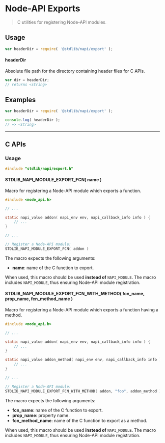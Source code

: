 <!--

@license Apache-2.0

Copyright (c) 2022 The Stdlib Authors.

Licensed under the Apache License, Version 2.0 (the "License");
you may not use this file except in compliance with the License.
You may obtain a copy of the License at

   http://www.apache.org/licenses/LICENSE-2.0

Unless required by applicable law or agreed to in writing, software
distributed under the License is distributed on an "AS IS" BASIS,
WITHOUT WARRANTIES OR CONDITIONS OF ANY KIND, either express or implied.
See the License for the specific language governing permissions and
limitations under the License.

-->

<!-- lint disable maximum-heading-length -->

# Node-API Exports

> C utilities for registering Node-API modules.

<!-- Section to include introductory text. Make sure to keep an empty line after the intro `section` element and another before the `/section` close. -->

<section class="intro">

</section>

<!-- /.intro -->

<!-- Package usage documentation. -->

<section class="usage">

## Usage

```javascript
var headerDir = require( '@stdlib/napi/export' );
```

#### headerDir

Absolute file path for the directory containing header files for C APIs.

```javascript
var dir = headerDir;
// returns <string>
```

</section>

<!-- /.usage -->

<!-- Package usage notes. Make sure to keep an empty line after the `section` element and another before the `/section` close. -->

<section class="notes">

</section>

<!-- /.notes -->

<!-- Package usage examples. -->

<section class="examples">

## Examples

```javascript
var headerDir = require( '@stdlib/napi/export' );

console.log( headerDir );
// => <string>
```

</section>

<!-- /.examples -->

<!-- C interface documentation. -->

* * *

<section class="c">

## C APIs

<!-- Section to include introductory text. Make sure to keep an empty line after the intro `section` element and another before the `/section` close. -->

<section class="intro">

</section>

<!-- /.intro -->

<!-- C usage documentation. -->

<section class="usage">

### Usage

```c
#include "stdlib/napi/export.h"
```

#### STDLIB_NAPI_MODULE_EXPORT_FCN( name )

Macro for registering a Node-API module which exports a function.

```c
#include <node_api.h>

// ...

static napi_value addon( napi_env env, napi_callback_info info ) {
    // ...
}

// ...

// Register a Node-API module:
STDLIB_NAPI_MODULE_EXPORT_FCN( addon )
```

The macro expects the following arguments:

-   **name**: name of the C function to export.

When used, this macro should be used **instead of** `NAPI_MODULE`. The macro includes `NAPI_MODULE`, thus ensuring Node-API module registration.

#### STDLIB_NAPI_MODULE_EXPORT_FCN_WITH_METHOD( fcn_name, prop_name, fcn_method_name )

Macro for registering a Node-API module which exports a function having a method.

```c
#include <node_api.h>

// ...

static napi_value addon( napi_env env, napi_callback_info info ) {
    // ...
}

static napi_value addon_method( napi_env env, napi_callback_info info ) {
    // ...
}

// ...

// Register a Node-API module:
STDLIB_NAPI_MODULE_EXPORT_FCN_WITH_METHOD( addon, "foo", addon_method )
```

The macro expects the following arguments:

-   **fcn_name**: name of the C function to export.
-   **prop_name**: property name.
-   **fcn_method_name**: name of the C function to export as a method.

When used, this macro should be used **instead of** `NAPI_MODULE`. The macro includes `NAPI_MODULE`, thus ensuring Node-API module registration.

</section>

<!-- /.usage -->

<!-- C API usage notes. Make sure to keep an empty line after the `section` element and another before the `/section` close. -->

<section class="notes">

</section>

<!-- /.notes -->

<!-- C API usage examples. -->

<section class="examples">

</section>

<!-- /.examples -->

</section>

<!-- /.c -->

<!-- Section to include cited references. If references are included, add a horizontal rule *before* the section. Make sure to keep an empty line after the `section` element and another before the `/section` close. -->

<section class="references">

</section>

<!-- /.references -->

<!-- Section for related `stdlib` packages. Do not manually edit this section, as it is automatically populated. -->

<section class="related">

</section>

<!-- /.related -->

<!-- Section for all links. Make sure to keep an empty line after the `section` element and another before the `/section` close. -->

<section class="links">

</section>

<!-- /.links -->
